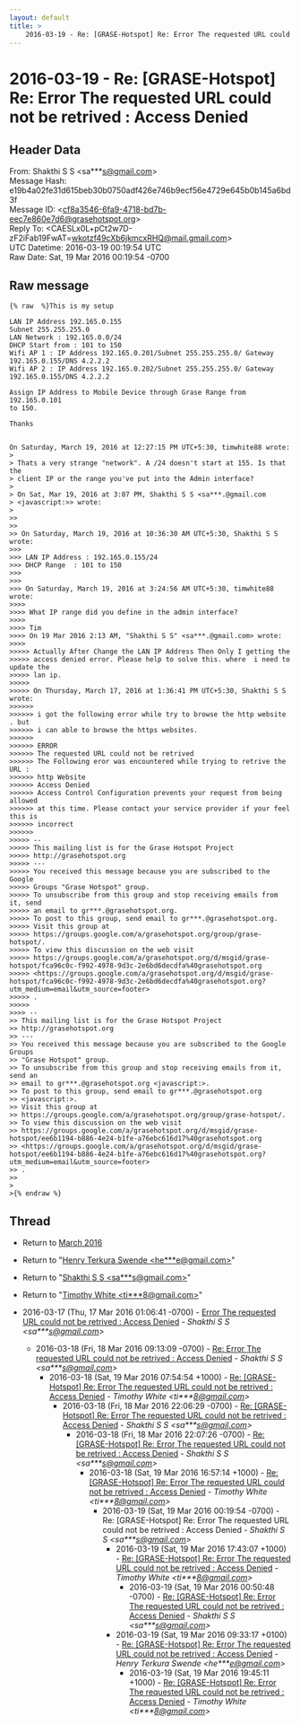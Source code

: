 ```yaml
---
layout: default
title: >
    2016-03-19 - Re: [GRASE-Hotspot] Re: Error The requested URL could not be retrived : Access Denied
---
```


# 2016-03-19 - Re: [GRASE-Hotspot] Re: Error The requested URL could not be retrived : Access Denied

## Header Data

From: Shakthi S S \<sa***s@gmail.com\><br>
Message Hash: e19b4a02fe31d615beb30b0750adf426e746b9ecf56e4729e645b0b145a6bd3f<br>
Message ID: \<cf8a3546-6fa9-4718-bd7b-eec7e860e7d6@grasehotspot.org\><br>
Reply To: \<CAESLx0L+pCt2w7D-zF2iFab19FwAT=wkotzf49cXb6jkmcxRHQ@mail.gmail.com\><br>
UTC Datetime: 2016-03-19 00:19:54 UTC<br>
Raw Date: Sat, 19 Mar 2016 00:19:54 -0700<br>

## Raw message

```
{% raw  %}This is my setup

LAN IP Address 192.165.0.155
Subnet 255.255.255.0
LAN Network : 192.165.0.0/24
DHCP Start from : 101 to 150
Wifi AP 1 : IP Address 192.165.0.201/Subnet 255.255.255.0/ Gateway 
192.165.0.155/DNS 4.2.2.2
Wifi AP 2 : IP Address 192.165.0.202/Subnet 255.255.255.0/ Gateway 
192.165.0.155/DNS 4.2.2.2

Assign IP Address to Mobile Device through Grase Range from 192.165.0.101 
to 150.

Thanks


On Saturday, March 19, 2016 at 12:27:15 PM UTC+5:30, timwhite88 wrote:
>
> Thats a very strange "network". A /24 doesn't start at 155. Is that the 
> client IP or the range you've put into the Admin interface?
>
> On Sat, Mar 19, 2016 at 3:07 PM, Shakthi S S <sa***.@gmail.com 
> <javascript:>> wrote:
>
>>
>>
>> On Saturday, March 19, 2016 at 10:36:30 AM UTC+5:30, Shakthi S S wrote:
>>>
>>> LAN IP Address : 192.165.0.155/24
>>> DHCP Range  : 101 to 150
>>>
>>>
>>> On Saturday, March 19, 2016 at 3:24:56 AM UTC+5:30, timwhite88 wrote:
>>>>
>>>> What IP range did you define in the admin interface?
>>>>
>>>> Tim
>>>> On 19 Mar 2016 2:13 AM, "Shakthi S S" <sa***.@gmail.com> wrote:
>>>>
>>>>> Actually After Change the LAN IP Address Then Only I getting the 
>>>>> access denied error. Please help to solve this. where  i need to update the 
>>>>> lan ip.
>>>>>
>>>>> On Thursday, March 17, 2016 at 1:36:41 PM UTC+5:30, Shakthi S S wrote:
>>>>>>
>>>>>> i got the following error while try to browse the http website . but 
>>>>>> i can able to browse the https websites.
>>>>>>
>>>>>> ERROR
>>>>>> The requested URL could not be retrived
>>>>>> The Following eror was encountered while trying to retrive the URL : 
>>>>>> http Website
>>>>>> Access Denied
>>>>>> Access Control Configuration prevents your request from being allowed 
>>>>>> at this time. Please contact your service provider if your feel this is 
>>>>>> incorrect
>>>>>>
>>>>> -- 
>>>>> This mailing list is for the Grase Hotspot Project 
>>>>> http://grasehotspot.org
>>>>> --- 
>>>>> You received this message because you are subscribed to the Google 
>>>>> Groups "Grase Hotspot" group.
>>>>> To unsubscribe from this group and stop receiving emails from it, send 
>>>>> an email to gr***.@grasehotspot.org.
>>>>> To post to this group, send email to gr***.@grasehotspot.org.
>>>>> Visit this group at 
>>>>> https://groups.google.com/a/grasehotspot.org/group/grase-hotspot/.
>>>>> To view this discussion on the web visit 
>>>>> https://groups.google.com/a/grasehotspot.org/d/msgid/grase-hotspot/fca96c0c-f992-4978-9d3c-2e6bd6decdfa%40grasehotspot.org 
>>>>> <https://groups.google.com/a/grasehotspot.org/d/msgid/grase-hotspot/fca96c0c-f992-4978-9d3c-2e6bd6decdfa%40grasehotspot.org?utm_medium=email&utm_source=footer>
>>>>> .
>>>>>
>>>> -- 
>> This mailing list is for the Grase Hotspot Project 
>> http://grasehotspot.org
>> --- 
>> You received this message because you are subscribed to the Google Groups 
>> "Grase Hotspot" group.
>> To unsubscribe from this group and stop receiving emails from it, send an 
>> email to gr***.@grasehotspot.org <javascript:>.
>> To post to this group, send email to gr***.@grasehotspot.org 
>> <javascript:>.
>> Visit this group at 
>> https://groups.google.com/a/grasehotspot.org/group/grase-hotspot/.
>> To view this discussion on the web visit 
>> https://groups.google.com/a/grasehotspot.org/d/msgid/grase-hotspot/ee6b1194-b886-4e24-b1fe-a76ebc616d17%40grasehotspot.org 
>> <https://groups.google.com/a/grasehotspot.org/d/msgid/grase-hotspot/ee6b1194-b886-4e24-b1fe-a76ebc616d17%40grasehotspot.org?utm_medium=email&utm_source=footer>
>> .
>>
>
>{% endraw %}
```

## Thread

+ Return to [March 2016](/archive/2016/03)

+ Return to "[Henry Terkura Swende <he***e<span>@</span>gmail.com>](/authors/he___e_at_gmail_com)"
+ Return to "[Shakthi S S <sa***s<span>@</span>gmail.com>](/authors/sa___s_at_gmail_com)"
+ Return to "[Timothy White <ti***8<span>@</span>gmail.com>](/authors/ti___8_at_gmail_com)"

+ 2016-03-17 (Thu, 17 Mar 2016 01:06:41 -0700) - [Error The requested URL could not be retrived : Access Denied](/archive/2016/03/b92153fb036cbdc2870d5faeb377ad5a244f4608703585b3de95fac60bdc87de) - _Shakthi S S \<sa***s@gmail.com\>_
  + 2016-03-18 (Fri, 18 Mar 2016 09:13:09 -0700) - [Re: Error The requested URL could not be retrived : Access Denied](/archive/2016/03/e42d65fa37e32b7e2a8984c3bfd97a724144789682c5e47837972e48a641f5b8) - _Shakthi S S \<sa***s@gmail.com\>_
    + 2016-03-18 (Sat, 19 Mar 2016 07:54:54 +1000) - [Re: [GRASE-Hotspot] Re: Error The requested URL could not be retrived : Access Denied](/archive/2016/03/7f18d1ba3a21c367ec782acc91322b6d8d28eb98f120d6da5fa602307e194426) - _Timothy White \<ti***8@gmail.com\>_
      + 2016-03-18 (Fri, 18 Mar 2016 22:06:29 -0700) - [Re: [GRASE-Hotspot] Re: Error The requested URL could not be retrived : Access Denied](/archive/2016/03/e78264f26496f440a066da34e04e32882640f9c03784cbbbe71ff5aea422415a) - _Shakthi S S \<sa***s@gmail.com\>_
        + 2016-03-18 (Fri, 18 Mar 2016 22:07:26 -0700) - [Re: [GRASE-Hotspot] Re: Error The requested URL could not be retrived : Access Denied](/archive/2016/03/0337c60a19a67bb0a7726cb5384726959b94612a65ecde3354bdeb5037262d05) - _Shakthi S S \<sa***s@gmail.com\>_
          + 2016-03-18 (Sat, 19 Mar 2016 16:57:14 +1000) - [Re: [GRASE-Hotspot] Re: Error The requested URL could not be retrived : Access Denied](/archive/2016/03/fc8b969a0c4213c342096f873c597d37427150776c097ae75ca426d90b873356) - _Timothy White \<ti***8@gmail.com\>_
            + 2016-03-19 (Sat, 19 Mar 2016 00:19:54 -0700) - Re: [GRASE-Hotspot] Re: Error The requested URL could not be retrived : Access Denied - _Shakthi S S \<sa***s@gmail.com\>_
              + 2016-03-19 (Sat, 19 Mar 2016 17:43:07 +1000) - [Re: [GRASE-Hotspot] Re: Error The requested URL could not be retrived : Access Denied](/archive/2016/03/9c0c276840dec7fa68ea9e1024802564920ee2373e01da90d28dfd02e9941bc3) - _Timothy White \<ti***8@gmail.com\>_
                + 2016-03-19 (Sat, 19 Mar 2016 00:50:48 -0700) - [Re: [GRASE-Hotspot] Re: Error The requested URL could not be retrived : Access Denied](/archive/2016/03/636d9e8108338c12d52a10c454b2758c140ee5af8cb60c346a593faee819e284) - _Shakthi S S \<sa***s@gmail.com\>_
              + 2016-03-19 (Sat, 19 Mar 2016 09:33:17 +0100) - [Re: [GRASE-Hotspot] Re: Error The requested URL could not be retrived : Access Denied](/archive/2016/03/320962dff7e28e5f1949c1b16600f5e19da051345545b5b9c67081cf9a82efcc) - _Henry Terkura Swende \<he***e@gmail.com\>_
                + 2016-03-19 (Sat, 19 Mar 2016 19:45:11 +1000) - [Re: [GRASE-Hotspot] Re: Error The requested URL could not be retrived : Access Denied](/archive/2016/03/b36e25613e47a01f804ff3332ab500eb55c5159e0399ba2eb8ebe4f43c2c6d7b) - _Timothy White \<ti***8@gmail.com\>_

